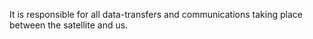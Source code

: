 It is responsible for all data-transfers and communications taking place between the satellite and us.